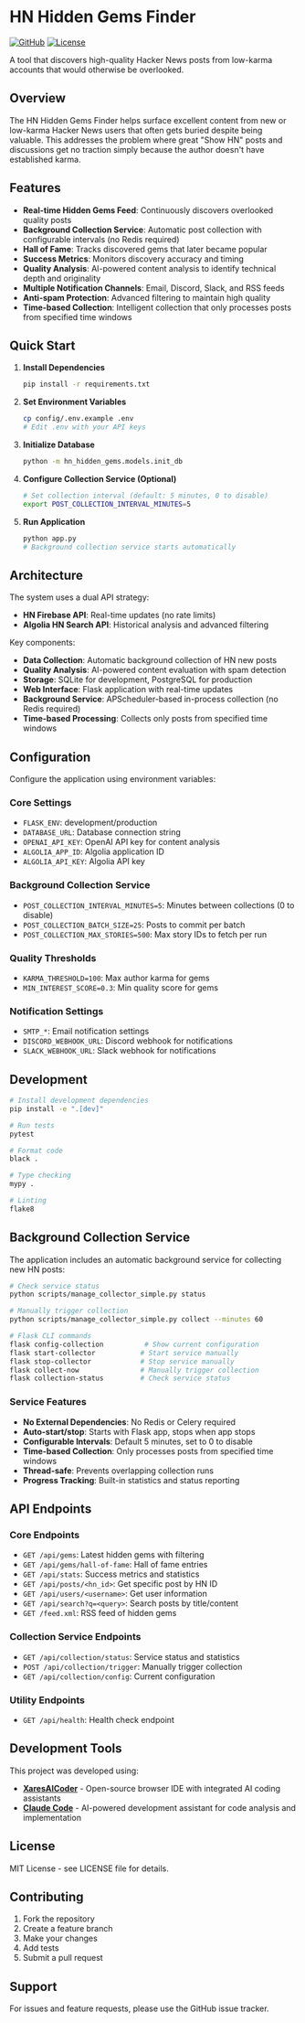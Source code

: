 # HN Hidden Gems Finder

[![GitHub](https://img.shields.io/badge/GitHub-DG1001%2Fhn--gems-blue?logo=github)](https://github.com/DG1001/hn-gems)
[![License](https://img.shields.io/badge/License-MIT-green.svg)](https://opensource.org/licenses/MIT)

A tool that discovers high-quality Hacker News posts from low-karma accounts that would otherwise be overlooked.

## Overview

The HN Hidden Gems Finder helps surface excellent content from new or low-karma Hacker News users that often gets buried despite being valuable. This addresses the problem where great "Show HN" posts and discussions get no traction simply because the author doesn't have established karma.

## Features

- **Real-time Hidden Gems Feed**: Continuously discovers overlooked quality posts
- **Background Collection Service**: Automatic post collection with configurable intervals (no Redis required)
- **Hall of Fame**: Tracks discovered gems that later became popular
- **Success Metrics**: Monitors discovery accuracy and timing
- **Quality Analysis**: AI-powered content analysis to identify technical depth and originality
- **Multiple Notification Channels**: Email, Discord, Slack, and RSS feeds
- **Anti-spam Protection**: Advanced filtering to maintain high quality
- **Time-based Collection**: Intelligent collection that only processes posts from specified time windows

## Quick Start

1. **Install Dependencies**
   ```bash
   pip install -r requirements.txt
   ```

2. **Set Environment Variables**
   ```bash
   cp config/.env.example .env
   # Edit .env with your API keys
   ```

3. **Initialize Database**
   ```bash
   python -m hn_hidden_gems.models.init_db
   ```

4. **Configure Collection Service (Optional)**
   ```bash
   # Set collection interval (default: 5 minutes, 0 to disable)
   export POST_COLLECTION_INTERVAL_MINUTES=5
   ```

5. **Run Application**
   ```bash
   python app.py
   # Background collection service starts automatically
   ```

## Architecture

The system uses a dual API strategy:
- **HN Firebase API**: Real-time updates (no rate limits)
- **Algolia HN Search API**: Historical analysis and advanced filtering

Key components:
- **Data Collection**: Automatic background collection of HN new posts
- **Quality Analysis**: AI-powered content evaluation with spam detection
- **Storage**: SQLite for development, PostgreSQL for production
- **Web Interface**: Flask application with real-time updates
- **Background Service**: APScheduler-based in-process collection (no Redis required)
- **Time-based Processing**: Collects only posts from specified time windows

## Configuration

Configure the application using environment variables:

### Core Settings
- `FLASK_ENV`: development/production
- `DATABASE_URL`: Database connection string
- `OPENAI_API_KEY`: OpenAI API key for content analysis
- `ALGOLIA_APP_ID`: Algolia application ID
- `ALGOLIA_API_KEY`: Algolia API key

### Background Collection Service
- `POST_COLLECTION_INTERVAL_MINUTES=5`: Minutes between collections (0 to disable)
- `POST_COLLECTION_BATCH_SIZE=25`: Posts to commit per batch
- `POST_COLLECTION_MAX_STORIES=500`: Max story IDs to fetch per run

### Quality Thresholds
- `KARMA_THRESHOLD=100`: Max author karma for gems
- `MIN_INTEREST_SCORE=0.3`: Min quality score for gems

### Notification Settings
- `SMTP_*`: Email notification settings
- `DISCORD_WEBHOOK_URL`: Discord webhook for notifications
- `SLACK_WEBHOOK_URL`: Slack webhook for notifications

## Development

```bash
# Install development dependencies
pip install -e ".[dev]"

# Run tests
pytest

# Format code
black .

# Type checking
mypy .

# Linting
flake8
```

## Background Collection Service

The application includes an automatic background service for collecting new HN posts:

```bash
# Check service status
python scripts/manage_collector_simple.py status

# Manually trigger collection
python scripts/manage_collector_simple.py collect --minutes 60

# Flask CLI commands
flask config-collection          # Show current configuration
flask start-collector           # Start service manually
flask stop-collector            # Stop service manually
flask collect-now               # Manually trigger collection
flask collection-status         # Check service status
```

### Service Features
- **No External Dependencies**: No Redis or Celery required
- **Auto-start/stop**: Starts with Flask app, stops when app stops
- **Configurable Intervals**: Default 5 minutes, set to 0 to disable
- **Time-based Collection**: Only processes posts from specified time windows
- **Thread-safe**: Prevents overlapping collection runs
- **Progress Tracking**: Built-in statistics and status reporting

## API Endpoints

### Core Endpoints
- `GET /api/gems`: Latest hidden gems with filtering
- `GET /api/gems/hall-of-fame`: Hall of fame entries
- `GET /api/stats`: Success metrics and statistics
- `GET /api/posts/<hn_id>`: Get specific post by HN ID
- `GET /api/users/<username>`: Get user information
- `GET /api/search?q=<query>`: Search posts by title/content
- `GET /feed.xml`: RSS feed of hidden gems

### Collection Service Endpoints
- `GET /api/collection/status`: Service status and statistics
- `POST /api/collection/trigger`: Manually trigger collection
- `GET /api/collection/config`: Current configuration

### Utility Endpoints
- `GET /api/health`: Health check endpoint

## Development Tools

This project was developed using:
- **[XaresAICoder](https://github.com/DG1001/XaresAICoder)** - Open-source browser IDE with integrated AI coding assistants
- **[Claude Code](https://claude.ai/code)** - AI-powered development assistant for code analysis and implementation

## License

MIT License - see LICENSE file for details.

## Contributing

1. Fork the repository
2. Create a feature branch
3. Make your changes
4. Add tests
5. Submit a pull request

## Support

For issues and feature requests, please use the GitHub issue tracker.